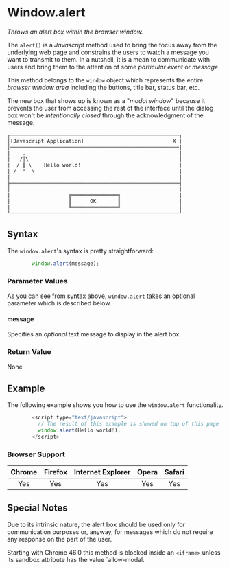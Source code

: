 # Window.alert

*Throws an alert box within the browser window.*

The `alert()` is a *Javascript* method used to bring the focus away from the underlying web page and constrains the users to watch a message you want to transmit to them.  In a nutshell, it is a mean to communicate with users and bring them to the attention of some *particular event* or *message*.

This method belongs to the `window` object which represents the entire *browser window area* including the buttons, title bar, status bar, etc.

The new box that shows up is known as a  "*modal window*" because it prevents the user from accessing the rest of the interface until the dialog box won't be *intentionally closed* through the acknowledgment of the message.


```
┌───────────────────────────────────────────────────────┐
│[Javascript Application]                             X |
│───────────────────────────────────────────────────────|
|    .                                                  |
|   /|\                                                 |
|  / ║ \    Hello world!                                |
| /__°__\                                               |
|                                                       |
╞═══════════════════════════════════════════════════════╡
│                                                       |
|                   ╔═══════════════╗                   |
|                   ║      OK       ║                   |
|                   ╚═══════════════╝                   │       
└───────────────────────────────────────────────────────┘

```

## Syntax

The `window.alert`'s syntax is pretty straightforward:

```js
        window.alert(message);
```

### Parameter Values

As you can see from syntax above, `window.alert` takes an optional parameter which is described below.

#### message

Specifies an *optional* text message to display in the alert box.

### Return Value

None

## Example

The following example shows you how to use the `window.alert` functionality.

```js
        <script type="text/javascript">
          // The result of this example is showed on top of this page
          window.alert(Hello world!);
        </script>

```

### Browser Support

| Chrome | Firefox | Internet Explorer | Opera | Safari |
|:------:|:-------:|:-----------------:|:-----:|:------:|
|  Yes   |   Yes   |        Yes        |  Yes  |  Yes   |


## Special Notes

Due to its intrinsic nature, the alert box should be used only for communication purposes or, anyway, for messages which do not require any response on the part of the user.

Starting with Chrome 46.0 this method is blocked inside an `<iframe>` unless its sandbox attribute has the value `allow-modal.
